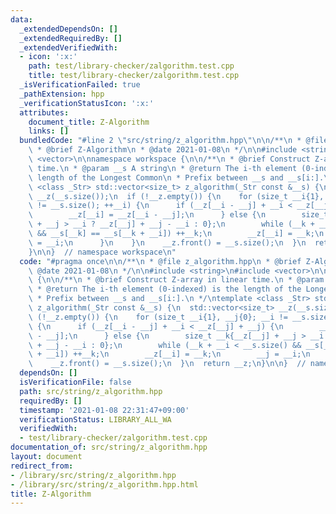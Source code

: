 ```yaml
---
data:
  _extendedDependsOn: []
  _extendedRequiredBy: []
  _extendedVerifiedWith:
  - icon: ':x:'
    path: test/library-checker/zalgorithm.test.cpp
    title: test/library-checker/zalgorithm.test.cpp
  _isVerificationFailed: true
  _pathExtension: hpp
  _verificationStatusIcon: ':x:'
  attributes:
    document_title: Z-Algorithm
    links: []
  bundledCode: "#line 2 \"src/string/z_algorithm.hpp\"\n\n/**\n * @file z_algorithm.hpp\n\
    \ * @brief Z-Algorithm\n * @date 2021-01-08\n */\n\n#include <string>\n#include\
    \ <vector>\n\nnamespace workspace {\n\n/**\n * @brief Construct Z-array in linear\
    \ time.\n * @param __s A string\n * @return The i-th element (0-indexed) is the\
    \ length of the Longest Common\n * Prefix between __s and __s[i:].\n */\ntemplate\
    \ <class _Str> std::vector<size_t> z_algorithm(_Str const &__s) {\n  std::vector<size_t>\
    \ __z(__s.size());\n  if (!__z.empty()) {\n    for (size_t __i{1}, __j{0}; __i\
    \ != __s.size(); ++__i) {\n      if (__z[__i - __j] + __i < __z[__j] + __j) {\n\
    \        __z[__i] = __z[__i - __j];\n      } else {\n        size_t __k{__z[__j]\
    \ + __j > __i ? __z[__j] + __j - __i : 0};\n        while (__k + __i < __s.size()\
    \ && __s[__k] == __s[__k + __i]) ++__k;\n        __z[__i] = __k;\n        __j\
    \ = __i;\n      }\n    }\n    __z.front() = __s.size();\n  }\n  return __z;\n\
    }\n\n}  // namespace workspace\n"
  code: "#pragma once\n\n/**\n * @file z_algorithm.hpp\n * @brief Z-Algorithm\n *\
    \ @date 2021-01-08\n */\n\n#include <string>\n#include <vector>\n\nnamespace workspace\
    \ {\n\n/**\n * @brief Construct Z-array in linear time.\n * @param __s A string\n\
    \ * @return The i-th element (0-indexed) is the length of the Longest Common\n\
    \ * Prefix between __s and __s[i:].\n */\ntemplate <class _Str> std::vector<size_t>\
    \ z_algorithm(_Str const &__s) {\n  std::vector<size_t> __z(__s.size());\n  if\
    \ (!__z.empty()) {\n    for (size_t __i{1}, __j{0}; __i != __s.size(); ++__i)\
    \ {\n      if (__z[__i - __j] + __i < __z[__j] + __j) {\n        __z[__i] = __z[__i\
    \ - __j];\n      } else {\n        size_t __k{__z[__j] + __j > __i ? __z[__j]\
    \ + __j - __i : 0};\n        while (__k + __i < __s.size() && __s[__k] == __s[__k\
    \ + __i]) ++__k;\n        __z[__i] = __k;\n        __j = __i;\n      }\n    }\n\
    \    __z.front() = __s.size();\n  }\n  return __z;\n}\n\n}  // namespace workspace\n"
  dependsOn: []
  isVerificationFile: false
  path: src/string/z_algorithm.hpp
  requiredBy: []
  timestamp: '2021-01-08 22:31:47+09:00'
  verificationStatus: LIBRARY_ALL_WA
  verifiedWith:
  - test/library-checker/zalgorithm.test.cpp
documentation_of: src/string/z_algorithm.hpp
layout: document
redirect_from:
- /library/src/string/z_algorithm.hpp
- /library/src/string/z_algorithm.hpp.html
title: Z-Algorithm
---
```

